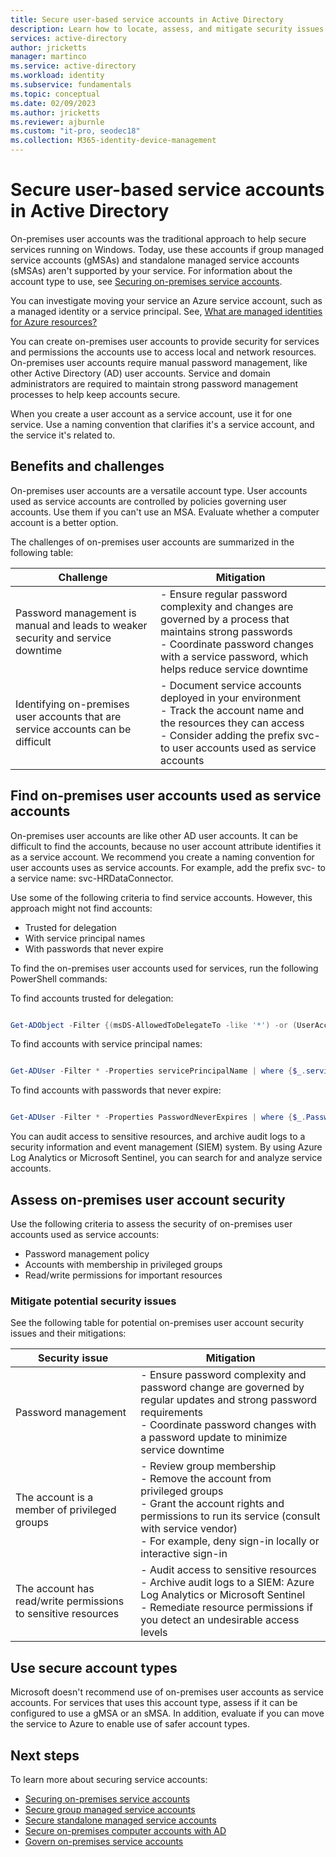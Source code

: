 ```yaml
---
title: Secure user-based service accounts in Active Directory
description: Learn how to locate, assess, and mitigate security issues for user-based service accounts
services: active-directory
author: jricketts
manager: martinco
ms.service: active-directory
ms.workload: identity
ms.subservice: fundamentals
ms.topic: conceptual
ms.date: 02/09/2023
ms.author: jricketts
ms.reviewer: ajburnle
ms.custom: "it-pro, seodec18"
ms.collection: M365-identity-device-management
---
```


# Secure user-based service accounts in Active Directory

On-premises user accounts was the traditional approach to help secure services running on Windows. Today, use these accounts if group managed service accounts (gMSAs) and standalone managed service accounts (sMSAs) aren't supported by your service. For information about the account type to use, see [Securing on-premises service accounts](service-accounts-on-premises.md). 

You can investigate moving your service an Azure service account, such as a managed identity or a service principal. See, [What are managed identities for Azure resources?](../managed-identities-azure-resources/overview.md)

You can create on-premises user accounts to provide security for services and permissions the accounts use to access local and network resources. On-premises user accounts require manual password management, like other Active Directory (AD) user accounts. Service and domain administrators are required to maintain strong password management processes to help keep accounts secure.

When you create a user account as a service account, use it for one service. Use a naming convention that clarifies it's a service account, and the service it's related to. 

## Benefits and challenges

On-premises user accounts are a versatile account type. User accounts used as service accounts are controlled by policies governing user accounts. Use them if you can't use an MSA. Evaluate whether a computer account is a better option. 

The challenges of on-premises user accounts are summarized in the following table:

| Challenge | Mitigation |
| - | - |
| Password management is manual and leads to weaker security and service downtime| - Ensure regular password complexity and changes are governed by a process that maintains strong passwords</br> - Coordinate password changes with a service password, which helps reduce service downtime|
| Identifying on-premises user accounts that are service accounts can be difficult | - Document service accounts deployed in your environment</br> - Track the account name and the resources they can access</br> - Consider adding the prefix svc- to user accounts used as service accounts |

## Find on-premises user accounts used as service accounts

On-premises user accounts are like other AD user accounts. It can be difficult to find the accounts, because no user account attribute identifies it as a service account. We recommend you create a naming convention for user accounts uses as service accounts. For example, add the prefix svc- to a service name: svc-HRDataConnector.

Use some of the following criteria to find service accounts. However, this approach might not find accounts:

* Trusted for delegation 
* With service principal names 
* With passwords that never expire

To find the on-premises user accounts used for services, run the following PowerShell commands:

To find accounts trusted for delegation:

```PowerShell

Get-ADObject -Filter {(msDS-AllowedToDelegateTo -like '*') -or (UserAccountControl -band 0x0080000) -or (UserAccountControl -band 0x1000000)} -prop samAccountName,msDS-AllowedToDelegateTo,servicePrincipalName,userAccountControl | select DistinguishedName,ObjectClass,samAccountName,servicePrincipalName, @{name='DelegationStatus';expression={if($_.UserAccountControl -band 0x80000){'AllServices'}else{'SpecificServices'}}}, @{name='AllowedProtocols';expression={if($_.UserAccountControl -band 0x1000000){'Any'}else{'Kerberos'}}}, @{name='DestinationServices';expression={$_.'msDS-AllowedToDelegateTo'}}

```

To find accounts with service principal names:

```PowerShell

Get-ADUser -Filter * -Properties servicePrincipalName | where {$_.servicePrincipalName -ne $null}

```

To find accounts with passwords that never expire:

```PowerShell

Get-ADUser -Filter * -Properties PasswordNeverExpires | where {$_.PasswordNeverExpires -eq $true}

```

You can audit access to sensitive resources, and archive audit logs to a security information and event management (SIEM) system. By using Azure Log Analytics or Microsoft Sentinel, you can search for and analyze service accounts.

## Assess on-premises user account security

Use the following criteria to assess the security of on-premises user accounts used as service accounts:

* Password management policy
* Accounts with membership in privileged groups
* Read/write permissions for important resources

### Mitigate potential security issues

See the following table for potential on-premises user account security issues and their mitigations:

| Security issue | Mitigation |
| - | - |
| Password management| - Ensure password complexity and password change are governed by regular updates and strong password requirements</br> - Coordinate password changes with a password update to minimize service downtime |
| The account is a member of privileged groups| - Review group membership</br> - Remove the account from privileged groups</br> - Grant the account rights and permissions to run its service (consult with service vendor)</br> - For example, deny sign-in locally or interactive sign-in|
| The account has read/write permissions to sensitive resources| - Audit access to sensitive resources</br> - Archive audit logs to a SIEM: Azure Log Analytics or Microsoft Sentinel</br> - Remediate resource permissions if you detect an undesirable access levels |

## Use secure account types

Microsoft doesn't recommend use of on-premises user accounts as service accounts. For services that uses this account type, assess if it can be configured to use a gMSA or an sMSA. In addition, evaluate if you can move the service to Azure to enable use of safer account types. 

## Next steps

To learn more about securing service accounts:

* [Securing on-premises service accounts](service-accounts-on-premises.md)  
* [Secure group managed service accounts](service-accounts-group-managed.md)  
* [Secure standalone managed service accounts](service-accounts-standalone-managed.md)  
* [Secure on-premises computer accounts with AD](service-accounts-computer.md)  
* [Govern on-premises service accounts](service-accounts-govern-on-premises.md)
